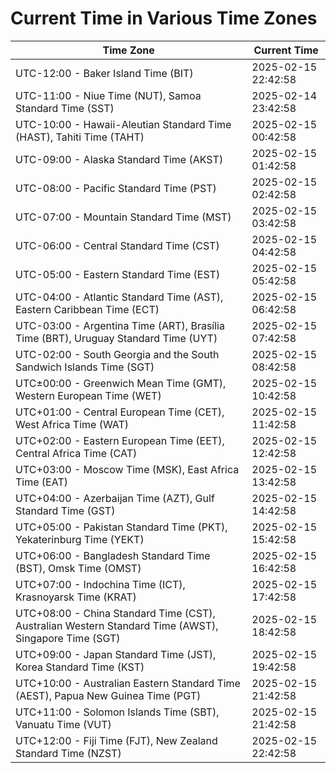 # Current Time in Various Time Zones

| Time Zone | Current Time |
|-----------|--------------|
| UTC-12:00 - Baker Island Time (BIT) | 2025-02-15 22:42:58 |
| UTC-11:00 - Niue Time (NUT), Samoa Standard Time (SST) | 2025-02-14 23:42:58 |
| UTC-10:00 - Hawaii-Aleutian Standard Time (HAST), Tahiti Time (TAHT) | 2025-02-15 00:42:58 |
| UTC-09:00 - Alaska Standard Time (AKST) | 2025-02-15 01:42:58 |
| UTC-08:00 - Pacific Standard Time (PST) | 2025-02-15 02:42:58 |
| UTC-07:00 - Mountain Standard Time (MST) | 2025-02-15 03:42:58 |
| UTC-06:00 - Central Standard Time (CST) | 2025-02-15 04:42:58 |
| UTC-05:00 - Eastern Standard Time (EST) | 2025-02-15 05:42:58 |
| UTC-04:00 - Atlantic Standard Time (AST), Eastern Caribbean Time (ECT) | 2025-02-15 06:42:58 |
| UTC-03:00 - Argentina Time (ART), Brasília Time (BRT), Uruguay Standard Time (UYT) | 2025-02-15 07:42:58 |
| UTC-02:00 - South Georgia and the South Sandwich Islands Time (SGT) | 2025-02-15 08:42:58 |
| UTC±00:00 - Greenwich Mean Time (GMT), Western European Time (WET) | 2025-02-15 10:42:58 |
| UTC+01:00 - Central European Time (CET), West Africa Time (WAT) | 2025-02-15 11:42:58 |
| UTC+02:00 - Eastern European Time (EET), Central Africa Time (CAT) | 2025-02-15 12:42:58 |
| UTC+03:00 - Moscow Time (MSK), East Africa Time (EAT) | 2025-02-15 13:42:58 |
| UTC+04:00 - Azerbaijan Time (AZT), Gulf Standard Time (GST) | 2025-02-15 14:42:58 |
| UTC+05:00 - Pakistan Standard Time (PKT), Yekaterinburg Time (YEKT) | 2025-02-15 15:42:58 |
| UTC+06:00 - Bangladesh Standard Time (BST), Omsk Time (OMST) | 2025-02-15 16:42:58 |
| UTC+07:00 - Indochina Time (ICT), Krasnoyarsk Time (KRAT) | 2025-02-15 17:42:58 |
| UTC+08:00 - China Standard Time (CST), Australian Western Standard Time (AWST), Singapore Time (SGT) | 2025-02-15 18:42:58 |
| UTC+09:00 - Japan Standard Time (JST), Korea Standard Time (KST) | 2025-02-15 19:42:58 |
| UTC+10:00 - Australian Eastern Standard Time (AEST), Papua New Guinea Time (PGT) | 2025-02-15 21:42:58 |
| UTC+11:00 - Solomon Islands Time (SBT), Vanuatu Time (VUT) | 2025-02-15 21:42:58 |
| UTC+12:00 - Fiji Time (FJT), New Zealand Standard Time (NZST) | 2025-02-15 22:42:58 |
